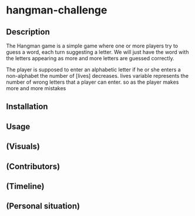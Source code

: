 # hangman-challenge

## Description

The Hangman game is a simple game where one or more players try to guess a word, each turn suggesting a letter.
We will just have the word with the letters appearing as more and more letters are guessed correctly.

The player is supposed to enter an alphabetic letter if he or she enters a non-alphabet the number of [lives] decreases. 
lives variable represents the number of wrong letters that a player can enter. so as the player makes more and more mistakes 



## Installation

## Usage

## (Visuals)

## (Contributors)


## (Timeline)

## (Personal situation)